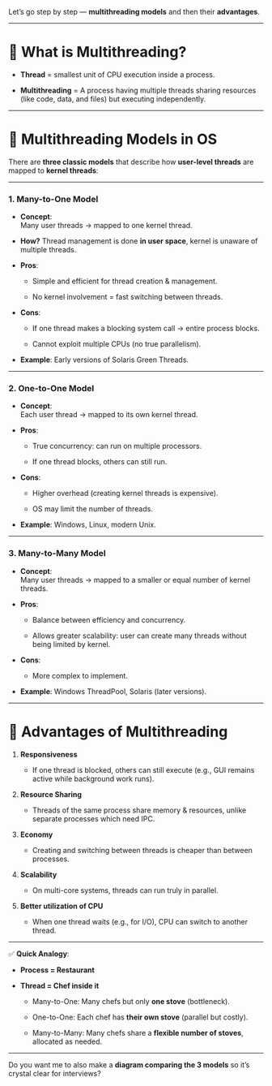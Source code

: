 Let’s go step by step — **multithreading models** and then their **advantages**.

---

# 🔹 What is Multithreading?

- **Thread** = smallest unit of CPU execution inside a process.
    
- **Multithreading** = A process having multiple threads sharing resources (like code, data, and files) but executing independently.
    

---

# 🔹 Multithreading Models in OS

There are **three classic models** that describe how **user-level threads** are mapped to **kernel threads**:

---

### 1. **Many-to-One Model**

- **Concept**:  
    Many user threads → mapped to one kernel thread.
    
- **How?** Thread management is done **in user space**, kernel is unaware of multiple threads.
    
- **Pros**:
    
    - Simple and efficient for thread creation & management.
        
    - No kernel involvement = fast switching between threads.
        
- **Cons**:
    
    - If one thread makes a blocking system call → entire process blocks.
        
    - Cannot exploit multiple CPUs (no true parallelism).
        
- **Example**: Early versions of Solaris Green Threads.
    

---

### 2. **One-to-One Model**

- **Concept**:  
    Each user thread → mapped to its own kernel thread.
    
- **Pros**:
    
    - True concurrency: can run on multiple processors.
        
    - If one thread blocks, others can still run.
        
- **Cons**:
    
    - Higher overhead (creating kernel threads is expensive).
        
    - OS may limit the number of threads.
        
- **Example**: Windows, Linux, modern Unix.
    

---

### 3. **Many-to-Many Model**

- **Concept**:  
    Many user threads → mapped to a smaller or equal number of kernel threads.
    
- **Pros**:
    
    - Balance between efficiency and concurrency.
        
    - Allows greater scalability: user can create many threads without being limited by kernel.
        
- **Cons**:
    
    - More complex to implement.
        
- **Example**: Windows ThreadPool, Solaris (later versions).
    

---

# 🔹 Advantages of Multithreading

1. **Responsiveness**
    
    - If one thread is blocked, others can still execute (e.g., GUI remains active while background work runs).
        
2. **Resource Sharing**
    
    - Threads of the same process share memory & resources, unlike separate processes which need IPC.
        
3. **Economy**
    
    - Creating and switching between threads is cheaper than between processes.
        
4. **Scalability**
    
    - On multi-core systems, threads can run truly in parallel.
        
5. **Better utilization of CPU**
    
    - When one thread waits (e.g., for I/O), CPU can switch to another thread.
        

---

✅ **Quick Analogy**:

- **Process = Restaurant**
    
- **Thread = Chef inside it**
    
    - Many-to-One: Many chefs but only **one stove** (bottleneck).
        
    - One-to-One: Each chef has **their own stove** (parallel but costly).
        
    - Many-to-Many: Many chefs share a **flexible number of stoves**, allocated as needed.
        

---

Do you want me to also make a **diagram comparing the 3 models** so it’s crystal clear for interviews?